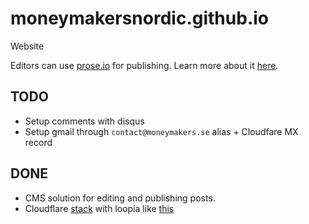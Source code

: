 # moneymakersnordic.github.io
Website

Editors can use [prose.io](http://prose.io/) for publishing. Learn more about it [here](http://prose.io/).

## TODO

- Setup comments with disqus
- Setup gmail through `contact@moneymakers.se` alias + Cloudfare MX record


## DONE
- CMS solution for editing and publishing posts. 
- Cloudflare [stack](https://scotch.io/tutorials/jekyll-github-pages-and-cloudflare-for-pagespeed-win) with loopia like [this](https://github.com/attilac/github-custom-domain-loopia)
